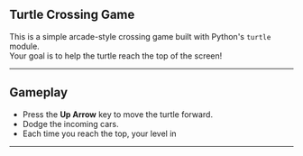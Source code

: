 ## Turtle Crossing Game 

This is a simple arcade-style crossing game built with Python's `turtle` module.  
Your goal is to help the turtle reach the top of the screen!

---

## Gameplay

- Press the **Up Arrow** key to move the turtle forward.
- Dodge the incoming cars.
- Each time you reach the top, your level in

---

